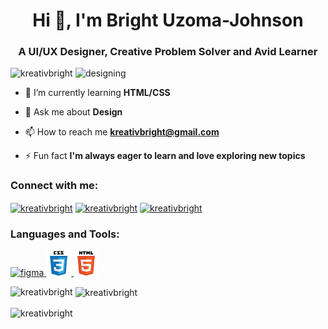 <h1 align="center">Hi 👋, I'm Bright Uzoma-Johnson</h1>
<h3 align="center">A UI/UX Designer, Creative Problem Solver and Avid Learner</h3>
<img align="right" alt="designing" width="400" src="https://i.pinimg.com/originals/a5/35/60/a53560c8088900e266880f779dacced7.gif">

<p align="left"> <img src="https://komarev.com/ghpvc/?username=kreativbright&label=Profile%20views&color=0e75b6&style=flat" alt="kreativbright" /> </p>

- 🌱 I’m currently learning **HTML/CSS**

- 💬 Ask me about **Design**

- 📫 How to reach me **kreativbright@gmail.com**

- ⚡ Fun fact **I'm always eager to learn and love exploring new topics**

<h3 align="left">Connect with me:</h3>
<p align="left">
<a href="https://twitter.com/kreativbright" target="blank"><img align="center" src="https://raw.githubusercontent.com/rahuldkjain/github-profile-readme-generator/master/src/images/icons/Social/twitter.svg" alt="kreativbright" height="30" width="40" /></a>
<a href="https://linkedin.com/in/kreativbright" target="blank"><img align="center" src="https://raw.githubusercontent.com/rahuldkjain/github-profile-readme-generator/master/src/images/icons/Social/linked-in-alt.svg" alt="kreativbright" height="30" width="40" /></a>
<a href="https://www.behance.net/kreativbright" target="blank"><img align="center" src="https://raw.githubusercontent.com/rahuldkjain/github-profile-readme-generator/master/src/images/icons/Social/behance.svg" alt="kreativbright" height="30" width="40" /></a>
</p>

<h3 align="left">Languages and Tools:</h3>
<p align="left"> <a href="https://www.w3schools.com/css/" target="_blank" rel="noreferrer"> <img src="https://www.vectorlogo.zone/logos/figma/figma-icon.svg" alt="figma" width="40" height="40"/> </a> <a href="https://www.w3.org/html/" target="_blank" rel="noreferrer"> <img src="https://raw.githubusercontent.com/devicons/devicon/master/icons/css3/css3-original-wordmark.svg" alt="css3" width="40" height="40"/> </a> <a href="https://www.figma.com/" target="_blank" rel="noreferrer"> <img src="https://raw.githubusercontent.com/devicons/devicon/master/icons/html5/html5-original-wordmark.svg" alt="html5" width="40" height="40"/> </a> </p>

<p><img align="left" src="https://github-readme-stats.vercel.app/api/top-langs?username=kreativbright&show_icons=true&locale=en&layout=compact" alt="kreativbright" /></p>

<p>&nbsp;<img align="center" src="https://github-readme-stats.vercel.app/api?username=kreativbright&show_icons=true&locale=en" alt="kreativbright" /></p>

<p><img align="center" src="https://github-readme-streak-stats.herokuapp.com/?user=kreativbright&" alt="kreativbright" /></p>
